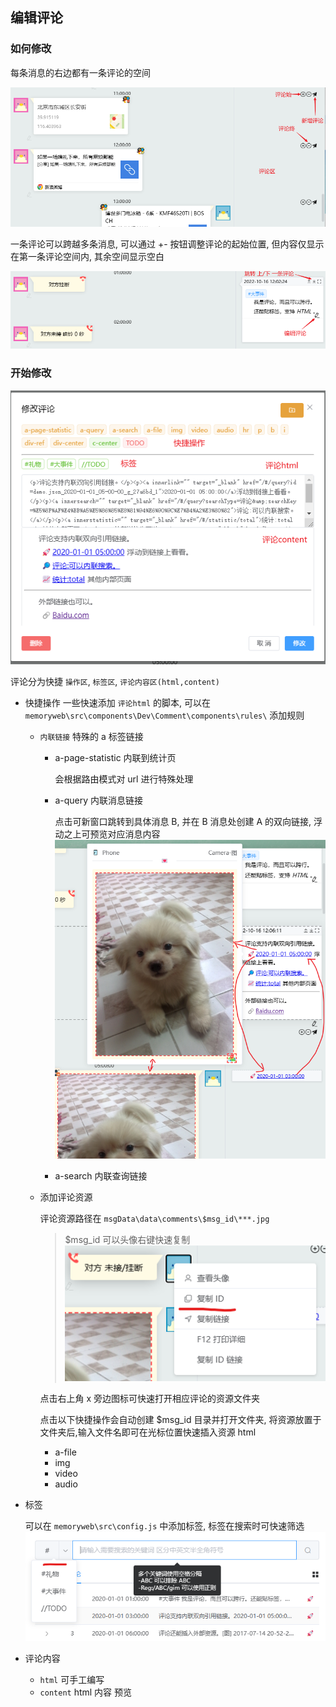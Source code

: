 ## 编辑评论

### 如何修改

每条消息的右边都有一条评论的空间

![modify](./assets/modify-comment-1.png)

一条评论可以跨越多条消息, 可以通过 +- 按钮调整评论的起始位置, 但内容仅显示在第一条评论空间内, 其余空间显示空白

![modify](./assets/modify-comment-2.png)

### 开始修改

![modify](./assets/modify-comment-3.png)

评论分为快捷 `操作区`, `标签区`, `评论内容区(html,content)`

-   快捷操作
    一些快速添加 `评论html` 的脚本, 可以在 `memoryweb\src\components\Dev\Comment\components\rules\` 添加规则

    -   `内联链接` 特殊的 a 标签链接

        -   a-page-statistic 内联到统计页

            会根据路由模式对 url 进行特殊处理

        -   a-query 内联消息链接

            点击可新窗口跳转到具体消息 B, 并在 B 消息处创建 A 的双向链接, 浮动之上可预览对应消息内容
            ![modify](./assets/modify-comment-4.png)

        -   a-search 内联查询链接

    -   添加评论资源

        评论资源路径在 `msgData\data\comments\$msg_id\***.jpg`

        > $msg_id 可以头像右键快速复制
        > ![modify](./assets/modify-comment-6.png)

        点击右上角 x 旁边图标可快速打开相应评论的资源文件夹

        点击以下快捷操作会自动创建 $msg_id 目录并打开文件夹, 将资源放置于文件夹后,输入文件名即可在光标位置快速插入资源 html

        -   a-file
        -   img
        -   video
        -   audio

-   标签

    可以在 `memoryweb\src\config.js` 中添加标签, 标签在搜索时可快速筛选
    ![modify](./assets/modify-comment-5.png)

-   评论内容
    -   `html` 可手工编写
    -   `content` html 内容 预览
